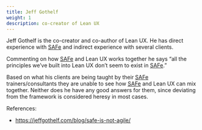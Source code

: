 ```yaml
---
title: Jeff Gothelf
weight: 1
description: co-creator of Lean UX
---
```



Jeff Gothelf is the co-creator and co-author of Lean UX. He has direct experience with [SAFe](https://www.scaledagileframework.com/) and indirect experience with several clients. 

Commenting on how [SAFe](https://www.scaledagileframework.com/) and Lean UX works together he says “all the principles we’ve built into Lean UX don’t seem to exist in [SAFe](https://www.scaledagileframework.com/).”

Based on what his clients are being taught by their [SAFe](https://www.scaledagileframework.com/) trainers/consultants they are unable to see how [SAFe](https://www.scaledagileframework.com/) and Lean UX can mix together. Neither does he have any good answers for them, since deviating from the framework is considered heresy in most cases.

References:

- https://jeffgothelf.com/blog/safe-is-not-agile/